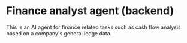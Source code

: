 # Finance analyst agent (backend)

This is an AI agent for finance related tasks such as cash flow analysis based on a company's general ledge data.